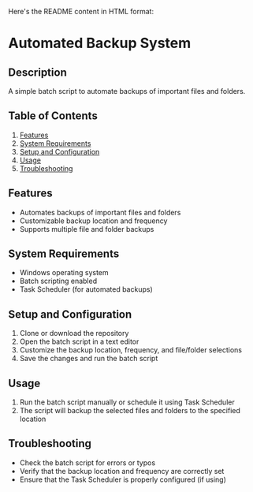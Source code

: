 Here's the README content in HTML format:

<h1>Automated Backup System</h1>

<h2>Description</h2>
<p>A simple batch script to automate backups of important files and folders.</p>

<h2>Table of Contents</h2>
<ol>
<li><a href="#features">Features</a></li>
<li><a href="#system-requirements">System Requirements</a></li>
<li><a href="#setup-and-configuration">Setup and Configuration</a></li>
<li><a href="#usage">Usage</a></li>
<li><a href="#troubleshooting">Troubleshooting</a></li>
</ol>

<h2 id="features">Features</h2>
<ul>
<li>Automates backups of important files and folders</li>
<li>Customizable backup location and frequency</li>
<li>Supports multiple file and folder backups</li>
</ul>

<h2 id="system-requirements">System Requirements</h2>
<ul>
<li>Windows operating system</li>
<li>Batch scripting enabled</li>
<li>Task Scheduler (for automated backups)</li>
</ul>

<h2 id="setup-and-configuration">Setup and Configuration</h2>
<ol>
<li>Clone or download the repository</li>
<li>Open the batch script in a text editor</li>
<li>Customize the backup location, frequency, and file/folder selections</li>
<li>Save the changes and run the batch script</li>
</ol>

<h2 id="usage">Usage</h2>
<ol>
<li>Run the batch script manually or schedule it using Task Scheduler</li>
<li>The script will backup the selected files and folders to the specified location</li>
</ol>

<h2 id="troubleshooting">Troubleshooting</h2>
<ul>
<li>Check the batch script for errors or typos</li>
<li>Verify that the backup location and frequency are correctly set</li>
<li>Ensure that the Task Scheduler is properly configured (if using)</li>
</ul>
